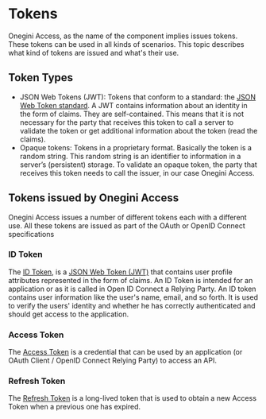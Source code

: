 # Tokens

Onegini Access, as the name of the component implies issues tokens. These tokens can be used in all kinds of scenarios. This topic describes what kind of tokens are issued and what's their use.

## Token Types

- JSON Web Tokens (JWT): Tokens that conform to a standard: the [JSON Web Token standard](https://tools.ietf.org/html/rfc7519). A JWT contains information about an identity in the form of claims. They are self-contained. This means that it is not necessary for the party that receives this token to call a server to validate the token or get additional information about the token (read the claims).
- Opaque tokens: Tokens in a proprietary format. Basically the token is a random string. This random string is an identifier to information in a server’s (persistent) storage. To validate an opaque token, the party that receives this token needs to call the issuer, in our case Onegini Access.

## Tokens issued by Onegini Access

Onegini Access issues a number of different tokens each with a different use. All these tokens are issued as part of the OAuth or OpenID Connect specifications

### ID Token

The [ID Token](id-token.md), is a [JSON Web Token (JWT)](https://tools.ietf.org/html/rfc7519) that contains user profile attributes represented in the form of claims. An ID Token is intended for an application or as it is called in Open ID Connect a Relying Party. An ID token contains user information like the user's name, email, and so forth. It is used to verify the users' identity and whether he has correctly authenticated and should get access to the application.

### Access Token

The [Access Token](access-token.md) is a credential that can be used by an application (or OAuth Client / OpenID Connect Relying Party) to access an API.

### Refresh Token

The [Refresh Token](refresh-token.md) is a long-lived token that is used to obtain a new Access Token when a previous one has expired.